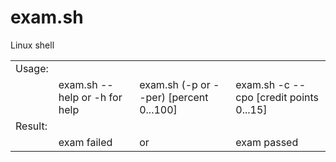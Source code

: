# exam.sh
Linux shell

<table>
    <tr>
	    <td>Usage:</td>
	    </tr>
    <tr>
    	<td></td>
	    		<td> exam.sh --help or -h for help </td>
			  <td>exam.sh (-p or --per) [percent 0...100] </td>
			<td>exam.sh -c --cpo [credit points 0...15] </td>
</tr>
	<tr>
	    <td>Result:</td>
	    </tr>
    <tr>
    	<td></td>
	    		<td>  exam failed  </td>
	    <td>or</td>
			  <td> exam passed </span></td>
</tr>
</table>
